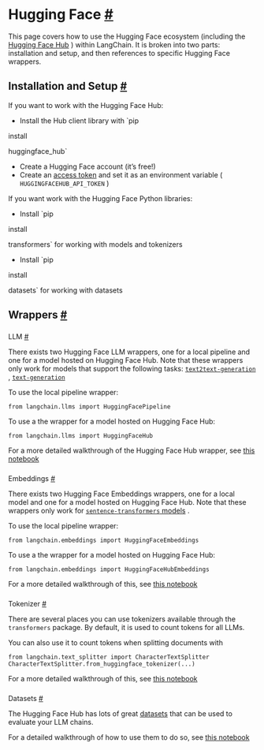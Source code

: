 


 Hugging Face
 [#](#hugging-face "Permalink to this headline")
===============================================================



 This page covers how to use the Hugging Face ecosystem (including the
 [Hugging Face Hub](https://huggingface.co) 
 ) within LangChain.
It is broken into two parts: installation and setup, and then references to specific Hugging Face wrappers.
 




 Installation and Setup
 [#](#installation-and-setup "Permalink to this headline")
-----------------------------------------------------------------------------------



 If you want to work with the Hugging Face Hub:
 


* Install the Hub client library with
 `pip
 

 install
 

 huggingface_hub`
* Create a Hugging Face account (it’s free!)
* Create an
 [access token](https://huggingface.co/docs/hub/security-tokens) 
 and set it as an environment variable (
 `HUGGINGFACEHUB_API_TOKEN`
 )



 If you want work with the Hugging Face Python libraries:
 


* Install
 `pip
 

 install
 

 transformers`
 for working with models and tokenizers
* Install
 `pip
 

 install
 

 datasets`
 for working with datasets





 Wrappers
 [#](#wrappers "Permalink to this headline")
-------------------------------------------------------



### 
 LLM
 [#](#llm "Permalink to this headline")



 There exists two Hugging Face LLM wrappers, one for a local pipeline and one for a model hosted on Hugging Face Hub.
Note that these wrappers only work for models that support the following tasks:
 [`text2text-generation`](https://huggingface.co/models?library=transformers&pipeline_tag=text2text-generation&sort=downloads)
 ,
 [`text-generation`](https://huggingface.co/models?library=transformers&pipeline_tag=text-classification&sort=downloads)




 To use the local pipeline wrapper:
 





```
from langchain.llms import HuggingFacePipeline

```




 To use a the wrapper for a model hosted on Hugging Face Hub:
 





```
from langchain.llms import HuggingFaceHub

```




 For a more detailed walkthrough of the Hugging Face Hub wrapper, see
 [this notebook](../modules/models/llms/integrations/huggingface_hub)





### 
 Embeddings
 [#](#embeddings "Permalink to this headline")



 There exists two Hugging Face Embeddings wrappers, one for a local model and one for a model hosted on Hugging Face Hub.
Note that these wrappers only work for
 [`sentence-transformers`
 models](https://huggingface.co/models?library=sentence-transformers&sort=downloads) 
 .
 



 To use the local pipeline wrapper:
 





```
from langchain.embeddings import HuggingFaceEmbeddings

```




 To use a the wrapper for a model hosted on Hugging Face Hub:
 





```
from langchain.embeddings import HuggingFaceHubEmbeddings

```




 For a more detailed walkthrough of this, see
 [this notebook](../modules/models/text_embedding/examples/huggingfacehub)





### 
 Tokenizer
 [#](#tokenizer "Permalink to this headline")



 There are several places you can use tokenizers available through the
 `transformers`
 package.
By default, it is used to count tokens for all LLMs.
 



 You can also use it to count tokens when splitting documents with
 





```
from langchain.text_splitter import CharacterTextSplitter
CharacterTextSplitter.from_huggingface_tokenizer(...)

```




 For a more detailed walkthrough of this, see
 [this notebook](../modules/indexes/text_splitters/examples/huggingface_length_function)





### 
 Datasets
 [#](#datasets "Permalink to this headline")



 The Hugging Face Hub has lots of great
 [datasets](https://huggingface.co/datasets) 
 that can be used to evaluate your LLM chains.
 



 For a detailed walkthrough of how to use them to do so, see
 [this notebook](../use_cases/evaluation/huggingface_datasets)







